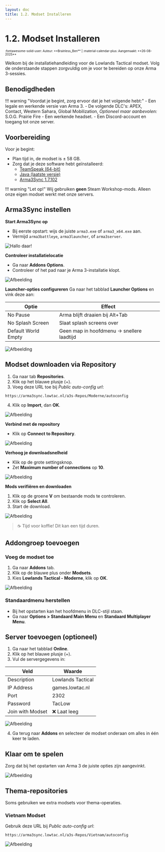 ```yaml
---
layout: doc
title: 1.2. Modset Installeren
---
```

# 1.2. Modset Installeren
<span style="font-size:0.7em;">
    :fontawesome-solid-user: Auteur: **Brainless_Ben** | :material-calendar-plus: Aangemaakt: **26-08-2025**
</span>

Welkom bij de installatiehandleiding voor de Lowlands Tactical modset. Volg de onderstaande stappen zorgvuldig om je voor te bereiden op onze Arma 3-sessies.

## Benodigdheden

!!! warning "Voordat je begint, zorg ervoor dat je het volgende hebt:"
    - Een legale en werkende versie van Arma 3.
    - De volgende DLC's: APEX, Contact, Western Sahara, Global Mobilization, *Optioneel maar aanbevolen:* S.O.G. Prairie Fire
    - Een werkende headset.
    - Een Discord-account en toegang tot onze server.

## Voorbereiding

Voor je begint:

- Plan tijd in, de modset is ± 58 GB.
- Zorg dat je deze software hebt geïnstalleerd:
  - [TeamSpeak (64-bit)](https://www.teamspeak.com/en/downloads/#ts3client)
  - [Java (laatste versie)](https://java.com/getjava)
  - [Arma3Sync 1.7.102](https://arma3sync.lowtac.nl/Wiki/arma3sync-installer-1-7-102.exe)

!!! warning "Let op!"
    Wij gebruiken **geen** Steam Workshop-mods. Alleen onze eigen modset werkt met onze servers.

## Arma3Sync instellen

**Start Arma3Sync op**

- Bij eerste opstart: wijs de juiste `arma3.exe` of `arma3_x64.exe` aan.
- Vermijd `arma3battleye`, `arma3launcher`, of `arma3server`.

![Hallo daar!](img/1_2_modset_installeren/img1.jpg)

**Controleer installatielocatie**
- Ga naar **Addons Options**.
- Controleer of het pad naar je Arma 3-installatie klopt.

![Afbeelding](img/1_2_modset_installeren/img2.jpg)

**Launcher-opties configureren**
Ga naar het tabblad **Launcher Options** en vink deze aan:

| Optie              | Effect                                                |
|--------------------|--------------------------------------------------------|
| No Pause           | Arma blijft draaien bij Alt+Tab                       |
| No Splash Screen   | Slaat splash screens over                             |
| Default World Empty| Geen map in hoofdmenu → snellere laadtijd             |

![Afbeelding](img/1_2_modset_installeren/img3.jpg)

## Modset downloaden via Repository

1. Ga naar tab **Repositories**.
2. Klik op het blauwe plusje (+).
3. Voeg deze URL toe bij *Public auto-config url*: 

```text
https://arma3sync.lowtac.nl/a3s-Repos/Moderne/autoconfig
```


4. Klik op **Import**, dan **OK**.

![Afbeelding](img/1_2_modset_installeren/img4.jpg)

**Verbind met de repository**
- Klik op **Connect to Repository**.

![Afbeelding](img/1_2_modset_installeren/img5.jpg)

**Verhoog je downloadsnelheid**
- Klik op de grote settingsknop.
- Zet **Maximum number of connections** op **10**.

![Afbeelding](img/1_2_modset_installeren/img6.jpg)

**Mods verifiëren en downloaden**
1. Klik op de groene **V** om bestaande mods te controleren.
2. Klik op **Select All**.
3. Start de download.

![Afbeelding](img/1_2_modset_installeren/img7.jpg)

> ☕ Tijd voor koffie! Dit kan een tijd duren.

## Addongroep toevoegen

### Voeg de modset toe
1. Ga naar **Addons** tab.
2. Klik op de blauwe plus onder **Modsets**.
3. Kies **Lowlands Tactical - Moderne**, klik op **OK**.

![Afbeelding](img/1_2_modset_installeren/img8.jpg)

### Standaardmenu herstellen
- Bij het opstarten kan het hoofdmenu in DLC-stijl staan.
- Ga naar **Options > Standaard Main Menu** en **Standaard Multiplayer Menu**.

## Server toevoegen (optioneel)

1. Ga naar het tabblad **Online**.
2. Klik op het blauwe plusje (+).
3. Vul de servergegevens in:

| Veld                | Waarde                |
|---------------------|------------------------|
| Description         | Lowlands Tactical      |
| IP Address          | games.lowtac.nl        |
| Port                | 2302                   |
| Password            | TacLow                 |
| Join with Modset    | ❌ Laat leeg            |

![Afbeelding](img/1_2_modset_installeren/img9.jpg)

4. Ga terug naar **Addons** en selecteer de modset onderaan om alles in één keer te laden.

## Klaar om te spelen

Zorg dat bij het opstarten van Arma 3 de juiste opties zijn aangevinkt.

![Afbeelding](img/1_2_modset_installeren/img10.jpg)

## Thema-repositories

Soms gebruiken we extra modsets voor thema-operaties.

### Vietnam Modset

Gebruik deze URL bij *Public auto-config url*:

```text
https://arma3sync.lowtac.nl/a3s-Repos/Vietnam/autoconfig
```

![Afbeelding](img/1_2_modset_installeren/img11.jpg)